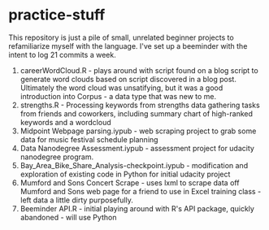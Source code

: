 # practice-stuff

This repository is just a pile of small, unrelated beginner projects to refamiliarize myself with the language. I've set up a beeminder with the intent to log 21 commits a week. 

1. careerWordCloud.R - plays around with script found on a blog script to generate word clouds based on script discovered in a blog post. Ultimately the word cloud was unsatifying, but it was a good introduction into Corpus - a data type that was new to me.  
2. strengths.R - Processing keywords from strengths data gathering tasks from friends and coworkers, including summary chart of high-ranked keywords and a wordcloud  
3. Midpoint Webpage parsing.iypub - web scraping project to grab some data for music festival schedule planning
4. Data Nanodegree Assessment.iypub - assessment project for udacity nanodegree program. 
5. Bay_Area_Bike_Share_Analysis-checkpoint.iypub - modification and exploration of existing code in Python for initial udacity project
6. Mumford and Sons Concert Scrape - uses lxml to scrape data off Mumford and Sons web page for a friend to use in Excel training class - left data a little dirty purposefully.
7. Beeminder API.R - initial playing around with R's API package, quickly abandoned - will use Python



